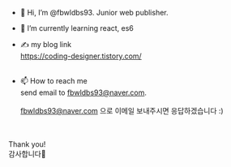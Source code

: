- 👋 Hi, I’m @fbwldbs93. Junior web publisher. <br/>

<!-- - 👀 I’m interested in -->
- 🌱 I’m currently learning react, es6

- ✍ my blog link <br/> 
  https://coding-designer.tistory.com/ <br/><br/>



<!-- - 💞️ I’m looking to collaborate on ...-->

- 📫 How to reach me <br/>
send email to fbwldbs93@naver.com.<br/><br/>
fbwldbs93@naver.com 으로 이메일 보내주시면 응답하겠습니다 :)<br/></br></br>

Thank you!<br/>
감사합니다🙌


<!---
fbwldbs93/fbwldbs93 is a ✨ special ✨ repository because its `README.md` (this file) appears on your GitHub profile.
You can click the Preview link to take a look at your changes.
--->
